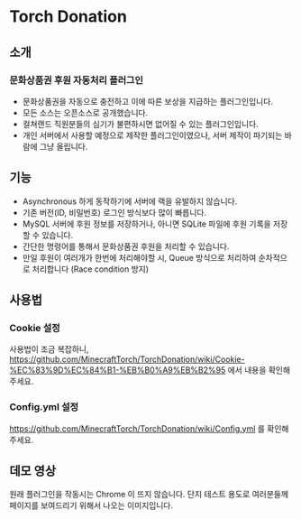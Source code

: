 # Torch Donation
## 소개
### 문화상품권 후원 자동처리 플러그인
-   문화상품권을 자동으로 충전하고 이에 따른 보상을 지급하는 플러그인입니다.
-   모든 소스는 오픈소스로 공개했습니다.
-   컬쳐랜드 직원분들의 심기가 불편하시면 없어질 수 있는 플러그인입니다.
-   개인 서버에서 사용할 예정으로 제작한 플러그인이였으나, 서버 제작이 파기되는 바람에 그냥 올립니다.

## 기능
- Asynchronous 하게 동작하기에 서버에 랙을 유발하지 않습니다.
- 기존 버전(ID, 비밀번호) 로그인 방식보다 많이 빠릅니다.
- MySQL 서버에 후원 정보를 저장하거나, 아니면 SQLite 파일에 후원 기록을 저장할 수 있습니다.
-   간단한 명령어를 통해서 문화상품권 후원을 처리할 수 있습니다.
- 만일 후원이 여러개가 한번에 처리해야할 시, Queue 방식으로 처리하여 순차적으로 처리합니다 (Race condition 방지)

## 사용법
### Cookie 설정 
사용법이 조금 복잡하니, https://github.com/MinecraftTorch/TorchDonation/wiki/Cookie-%EC%83%9D%EC%84%B1-%EB%B0%A9%EB%B2%95 에서 내용을 확인해주세요.
### Config.yml 설정
https://github.com/MinecraftTorch/TorchDonation/wiki/Config.yml 를 확인해주세요.

## 데모 영상
원래 플러그인을 작동시는 Chrome 이 뜨지 않습니다. 단지 테스트 용도로 여러분들께 페이지를 보여드리기 위해서 나오는 이미지입니다.

